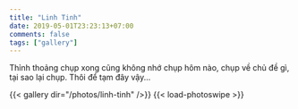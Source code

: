 ```yaml
---
title: "Linh Tinh"
date: 2019-05-01T23:23:13+07:00
comments: false
tags: ["gallery"]
---
```


Thỉnh thoảng chụp xong cũng không nhớ chụp hôm nào, chụp về chủ đề gì, tại sao lại chụp. Thôi để tạm đây vậy...

{{< gallery dir="/photos/linh-tinh" />}} {{< load-photoswipe >}}

